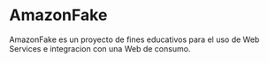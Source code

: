 # AmazonFake
AmazonFake es un proyecto de fines educativos para el uso de Web Services e integracion con una Web de consumo.
